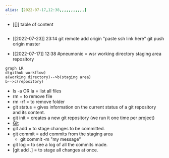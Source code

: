 ```yaml
---
alias: [2022-07-17,12:38,,,,,,,,,,,]
---
```

- [[]]
table of content
```toc
```


- [[2022-07-23]] 23:14
git remote add origin "paste ssh link here"
git push origin master

- [[2022-07-17]] 12:38
#pneumonic = wsr
working directory
staging area
repository
```mermaid 2022-07-17 - 13:19
graph LR
d(github workflow)
a(working directory)-->b(staging area)
b-->c(repository)
```

- ls -a OR la = list all files
- rm = to remove file
- rm -rf = to remove folder
- git status = gives information on the current status of a git repository and its content.
- git init = creates a new git repository (we run it one time per project)
- [Git](https://git-scm.com/)
- git add = to stage changes to be committed.
- git commit = add commits from the staging area
	- git commit -m "my message"
- git log = to see a log of all the commits made.
- [git add .] = to stage all changes at once.
